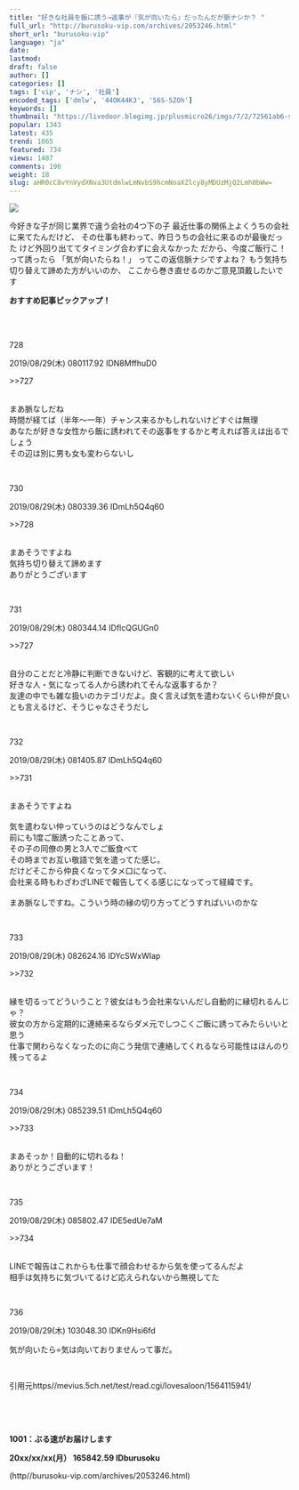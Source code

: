 ```yaml
---
title: "好きな社員を飯に誘う→返事が『気が向いたら』だったんだが脈ナシか？ "
full_url: "http://burusoku-vip.com/archives/2053246.html"
short_url: "burusoku-vip"
language: "ja"
date: 
lastmod: 
draft: false
author: []
categories: []
tags: ['vip', 'ナシ', '社員']
encoded_tags: ['dmlw', '44OK44K3', '56S-5ZOh']
keywords: []
thumbnail: "https://livedoor.blogimg.jp/plusmicro26/imgs/7/2/72561ab6-s.png"
popular: 1343
latest: 435
trend: 1065
featured: 734
views: 1487
comments: 196
weight: 18
slug: aHR0cC8vYnVydXNva3UtdmlwLmNvbS9hcmNoaXZlcy8yMDUzMjQ2Lmh0bWw=
---
```


![](https://livedoor.blogimg.jp/plusmicro26/imgs/7/2/72561ab6-s.png)

<div><p>今好きな子が同じ業界で違う会社の4つ下の子 最近仕事の関係上よくうちの会社に来てたんだけど、 その仕事も終わって、昨日うちの会社に来るのが最後だった けど外回り出ててタイミング合わずに会えなかった だから、今度ご飯行こ！って誘ったら 「気が向いたらね！」 ってこの返信脈ナシですよね？ もう気持ち切り替えて諦めた方がいいのか、 ここから巻き直せるのかご意見頂戴したいです</p><p><b>おすすめ記事ピックアップ！</b></p> <p class='g-ad1'> </p> <p class='g-ad2'> </p> <p></p><br> <br><p>728 <p> 2019/08/29(木) 080117.92 IDN8MffhuD0</p></p><p> <p class='anchor'>>>727</p> <br> まあ脈なしだね <br> 時間が経てば（半年〜一年）チャンス来るかもしれないけどすぐは無理 <br> あなたが好きな女性から飯に誘われてその返事をするかと考えれば答えは出るでしょう <br> その辺は別に男も女も変わらないし </p><br> <p>730 <p> 2019/08/29(木) 080339.36 IDmLh5Q4q60</p></p><p> <p class='anchor'>>>728</p> <br> まあそうですよね <br> 気持ち切り替えて諦めます <br> ありがとうございます </p><br> <p>731 <p> 2019/08/29(木) 080344.14 IDflcQGUGn0</p></p><p> <p class='anchor'>>>727</p> <br> 自分のことだと冷静に判断できないけど、客観的に考えて欲しい <br> 好きな人・気になってる人から誘われてそんな返事するか？ <br> 友達の中でも雑な扱いのカテゴリだよ。良く言えば気を遣わないくらい仲が良いとも言えるけど、そうじゃなさそうだし </p><br> <p>732 <p> 2019/08/29(木) 081405.87 IDmLh5Q4q60</p></p><p> <p class='anchor'>>>731</p> <br> まあそうですよね <br> <br> 気を遣わない仲っていうのはどうなんでしょ <br> 前にも1度ご飯誘ったことあって、 <br> その子の同僚の男と3人でご飯食べて <br> その時までお互い敬語で気を遣ってた感じ。 <br> だけどそこから仲良くなってタメ口になって、 <br> 会社来る時もわざわざLINEで報告してくる感じになってって経緯です。 <br> <br> まあ脈なしですね。こういう時の縁の切り方ってどうすればいいのかな </p><br> <p>733 <p> 2019/08/29(木) 082624.16 IDYcSWxWIap</p></p><p> <p class='anchor'>>>732</p> <br> 縁を切るってどういうこと？彼女はもう会社来ないんだし自動的に縁切れるんじゃ？ <br> 彼女の方から定期的に連絡来るならダメ元でしつこくご飯に誘ってみたらいいと思う <br> 仕事で関わらなくなったのに向こう発信で連絡してくれるなら可能性はほんのり残ってるよ </p><br> <p>734 <p> 2019/08/29(木) 085239.51 IDmLh5Q4q60</p></p><p> <p class='anchor'>>>733</p> <br> まあそっか！自動的に切れるね！ <br> ありがとうございます！ </p><br> <p>735 <p> 2019/08/29(木) 085802.47 IDE5edUe7aM</p></p><p> <p class='anchor'>>>734</p> <br> LINEで報告はこれからも仕事で顔合わせるから気を使ってるんだよ <br> 相手は気持ちに気づいてるけど応えられないから無視してた </p><br> <p>736 <p> 2019/08/29(木) 103048.30 IDKn9Hsi6fd</p></p><p>気が向いたら=気は向いておりませんって事だ。 </p><br> <p>引用元https//mevius.5ch.net/test/read.cgi/lovesaloon/1564115941/</p> <br> <p id='csw_block'></p> <p id='divSP1'> </p> <br><p><b>1001：ぶる速がお届けします <p> 20xx/xx/xx(月） 165842.59 IDburusoku</p></b></p> <p class='g-ad1'> </p> <p class='g-ad2'> </p> <p id='divSP'> </p> </div>

(http//burusoku-vip.com/archives/2053246.html)

